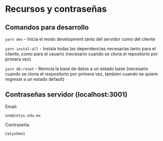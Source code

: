 # Recursos y contraseñas

Comandos para desarrollo
------------------------

  

`yarn dev` - Inicia el modo development tanto del servidor como del cliente

`yarn instal:all` - Instala todas las dependencias necesarias tanto para el cliente, como para el usuario (necesario cuando se clona el repositorio por primera vez)

`yarn db:reset` - Reinicia la base de datos a un estado base (necesario cuando se clona el respositorio por primera vez, tambien cuando se quiere regresar a un estado default)

  

  

Contraseñas servidor (localhost:3001)
-------------------------------------

  

Email:

`one@cetys.edu.mx`

  

Contraseña:

`CetysOne1`
